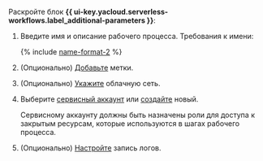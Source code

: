 Раскройте блок **{{ ui-key.yacloud.serverless-workflows.label_additional-parameters }}**:

1. Введите имя и описание рабочего процесса. Требования к имени:

    {% include [name-format-2](../name-format.md) %}

1. (Опционально) [Добавьте](../../serverless-integrations/operations/workflows/workflow/label-add.md) метки.
1. (Опционально) [Укажите](../../serverless-integrations/operations/workflows/workflow/network-add.md) облачную сеть.
1. Выберите [сервисный аккаунт](../../iam/concepts/users/service-accounts.md) или [создайте](../../iam/operations/sa/create.md) новый.

    Сервисному аккаунту должны быть назначены роли для доступа к закрытым ресурсам, которые используются в шагах рабочего процесса.

1. (Опционально) [Настройте](../../serverless-integrations/operations/workflows/workflow/logs-write.md) запись логов.